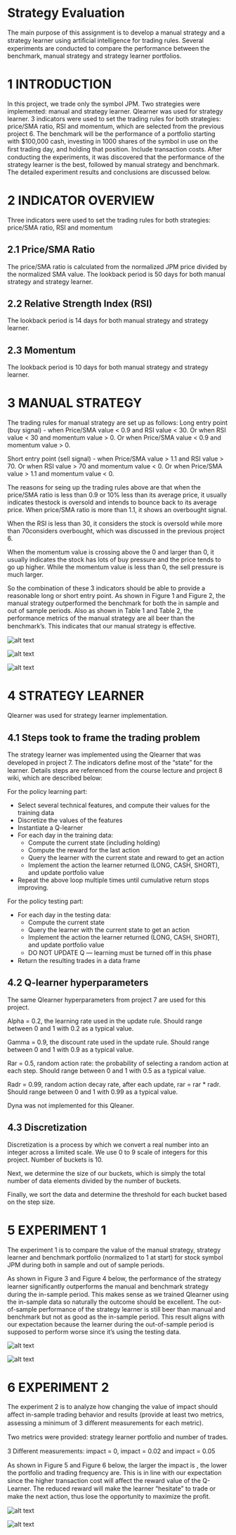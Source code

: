 # Strategy Evaluation
The main purpose of this assignment is to develop a
manual strategy and a strategy learner using artiﬁcial intelligence
for trading rules. Several experiments are conducted to compare
the performance between the benchmark, manual strategy and
strategy learner portfolios.

# 1 INTRODUCTION
In this project, we trade only the symbol JPM. Two strategies were implemented:
manual and strategy learner. Qlearner was used for strategy learner. 3 indicators
were used to set the trading rules for both strategies: price/SMA ratio, RSI and
momentum, which are selected from the previous project 6.
The benchmark will be the performance of a portfolio starting with $100,000
cash, investing in 1000 shares of the symbol in use on the ﬁrst trading day, and
holding that position. Include transaction costs.
After conducting the experiments, it was discovered that the performance of the
strategy learner is the best, followed by manual strategy and benchmark. The
detailed experiment results and conclusions are discussed below.

# 2 INDICATOR OVERVIEW
Three indicators were used to set the trading rules for both strategies: price/SMA ratio, RSI and momentum

## 2.1 Price/SMA Ratio
The price/SMA ratio is calculated from the normalized JPM price divided by the
normalized SMA value. The lookback period is 50 days for both manual strategy and strategy learner.
## 2.2 Relative Strength Index (RSI)
The lookback period is 14 days for both manual strategy and strategy learner.
## 2.3 Momentum
The lookback period is 10 days for both manual strategy and strategy learner.
# 3 MANUAL STRATEGY
The trading rules for manual strategy are set up as follows:
Long entry point (buy signal) - when Price/SMA value < 0.9 and RSI value < 30.
Or when RSI value < 30 and momentum value > 0. Or when Price/SMA value <
0.9 and momentum value > 0.

Short entry point (sell signal) - when Price/SMA value > 1.1 and RSI value > 70. Or when RSI value > 70 and momentum value < 0. Or when Price/SMA value >
1.1 and momentum value < 0.

The reasons for seing up the trading rules above are that when the price/SMA
ratio is less than 0.9 or 10% less than its average price, it usually indicates thestock is oversold and intends to bounce back to its average price. When price/SMA ratio is more than 1.1, it shows an overbought signal.

When the RSI is less than 30, it considers the stock is oversold while more than 70considers overbought, which was discussed in the previous project 6.

When the momentum value is crossing above the 0 and larger than 0, it usually
indicates the stock has lots of buy pressure and the price tends to go up higher. While the momentum value is less than 0, the sell pressure is much larger.

So the combination of these 3 indicators should be able to provide a reasonable long or short entry point. As shown in Figure 1 and Figure 2, the manual strategy outperformed the benchmark for both the in sample and out of sample periods. Also as shown in Table 1 and Table 2, the performance metrics of the manual strategy are all beer than the benchmark’s. This indicates that our manual strategy is eﬀective.

![alt text](images/image-1.png)

![alt text](images/image-2.png)

![alt text](images/image-3.png)

# 4 STRATEGY LEARNER
Qlearner was used for strategy learner implementation.
## 4.1 Steps took to frame the trading problem
The strategy learner was implemented using the Qlearner that was developed in
project 7. The indicators deﬁne most of the “state” for the learner. Details steps are referenced from the course lecture and project 8 wiki, which are described below:

For the policy learning part:
- Select several technical features, and compute their values for the
training data
- Discretize the values of the features
- Instantiate a Q-learner
- For each day in the training data:
  - Compute the current state (including holding)
  - Compute the reward for the last action
  - Query the learner with the current state and reward
to get an action
  - Implement the action the learner returned (LONG, CASH, SHORT), and update portfolio value
- Repeat the above loop multiple times until cumulative return stops
improving.

For the policy testing part:
- For each day in the testing data:
  - Compute the current state
  - Query the learner with the current state to get an action
  - Implement the action the learner returned (LONG, CASH, SHORT), and update portfolio value
  - DO NOT UPDATE Q — learning must be turned oﬀ in this phase
- Return the resulting trades in a data frame

## 4.2 Q-learner hyperparameters
The same Qlearner hyperparameters from project 7 are used for this project.

Alpha = 0.2, the learning rate used in the update rule. Should range between 0
and 1 with 0.2 as a typical value.

Gamma = 0.9, the discount rate used in the update rule. Should range between 0
and 1 with 0.9 as a typical value. 

Rar = 0.5, random action rate: the probability of selecting a random action at each step. Should range between 0 and 1 with 0.5 as a typical value.

Radr = 0.99, random action decay rate, after each update, rar = rar * radr. Should range between 0 and 1 with 0.99 as a typical value. 

Dyna was not implemented for this Qleaner.
## 4.3 Discretization
Discretization is a process by which we convert a real number into an integer
across a limited scale. We use 0 to 9 scale of integers for this project. Number of buckets is 10.

Next, we determine the size of our buckets, which is simply the total number of
data elements divided by the number of buckets.

Finally, we sort the data and determine the threshold for each bucket based on
the step size.

# 5 EXPERIMENT 1
The experiment 1 is to compare the value of the manual strategy, strategy learner and benchmark portfolio (normalized to 1 at start) for stock symbol JPM during both in sample and out of sample periods.

As shown in Figure 3 and Figure 4 below, the performance of the strategy learner signiﬁcantly outperforms the manual and benchmark strategy during the
in-sample period. This makes sense as we trained Qlearner using the in-sample
data so naturally the outcome should be excellent. The out-of-sample
performance of the strategy learner is still beer than manual and benchmark but
not as good as the in-sample period. This result aligns with our expectation
because the learner during the out-of-sample period is supposed to perform
worse since it’s using the testing data.

![alt text](images/image-4.png)

![alt text](images/image-5.png)

# 6 EXPERIMENT 2
The experiment 2 is to analyze how changing the value of impact should aﬀect
in-sample trading behavior and results (provide at least two metrics, assessing a minimum of 3 diﬀerent measurements for each metric).

Two metrics were provided: strategy learner portfolio and number of trades.

3 Diﬀerent measurements: impact = 0, impact = 0.02 and impact = 0.05

As shown in Figure 5 and Figure 6 below, the larger the impact is , the lower the portfolio and trading frequency are. This is in line with our expectation since the higher transaction cost will aﬀect the reward value of the Q-Learner. The reduced reward will make the learner “hesitate” to trade or make the next action, thus lose the opportunity to maximize the proﬁt.

![alt text](images/image-6.png)

![alt text](images/image-7.png)